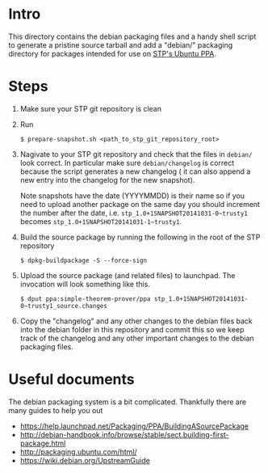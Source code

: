 # Intro

This directory contains the debian packaging files and a handy shell script
to generate a pristine source tarball and add a "debian/" packaging directory
for packages intended for use on [STP's Ubuntu PPA](https://launchpad.net/~simple-theorem-prover/+archive/ubuntu/ppa).

# Steps

1. Make sure your STP git repository is clean
1. Run
   ```
   $ prepare-snapshot.sh <path_to_stp_git_repository_root>
   ```
1. Nagivate to your STP git repository and check that the files in
   ``debian/`` look correct. In particular make sure ``debian/changelog``
   is correct because the script generates a new changelog ( it can also
   append a new entry into the changelog for the new snapshot).
   
   Note snapshots have the date (YYYYMMDD) is their name so if you need to
   upload another package on the same day you should increment the number after
   the date, i.e. ``stp_1.0+1SNAPSHOT20141031-0~trusty1`` becomes
   ``stp_1.0+1SNAPSHOT20141031-1~trusty1``.
1. Build the source package by running the following in the root of the STP repository
   ```
   $ dpkg-buildpackage -S --force-sign
   ```
1. Upload the source package (and related files) to launchpad. The invocation will look 
   something like this.
   ```
   $ dput ppa:simple-theorem-prover/ppa stp_1.0+1SNAPSHOT20141031-0~trusty1_source.changes
   ```
1. Copy the "changelog" and any other changes to the debian files back into the
   debian folder in this repository and commit this so we keep track of the
   changelog and any other important changes to the debian packaging files.

# Useful documents

The debian packaging system is a bit complicated. Thankfully there are many guides to help
you out

* https://help.launchpad.net/Packaging/PPA/BuildingASourcePackage
* http://debian-handbook.info/browse/stable/sect.building-first-package.html
* http://packaging.ubuntu.com/html/
* https://wiki.debian.org/UpstreamGuide
